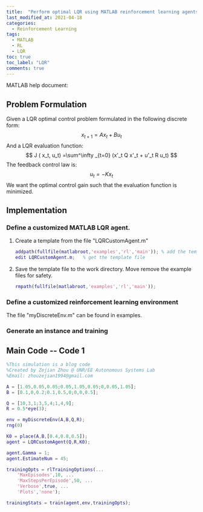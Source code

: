 ```yaml
---
title:  "Perform optimal LQR using MATLAB reinforcement learning agents"
last_modified_at: 2021-04-18
categories: 
  - Reinforcement Learning
tags:
  - MATLAB
  - RL
  - LQR
toc: true
toc_label: "LQR"
comments: true
---
```


MATLAB help document: 

[link]: (https://ww2.mathworks.cn/help/reinforcement-learning/ug/custom-agents.html)


## Problem Formulation 

Given a LQR optimal control problem formulated in the following discrete form:
$$
x_{t+1}=Ax_t+Bu_t
$$
And a LQR evaluation function:
$$
J ( x_t, u_t) =\sum^\infty _{t=0} (x'_t Q x'_t + u'_t R u_t)
$$
The feedback control law is:
$$
u_t = -K x_t
$$
We want the optimal control gain such that the evaluation function is minimized. 

## Implementation 

### Define a customized MATLAB LQR agent. 

1. Create a template from the file "LQRCustomAgent.m"

   ```matlab
   addpath(fullfile(matlabroot,'examples','rl','main')); % add the template path
   edit LQRCustomAgent.m;	% get the template file
   ```
   
2. Save the template file to the work directory. Move remove the example files for safety.

   ```matlab
   rmpath(fullfile(matlabroot,'examples','rl','main')); 
   ```

### Define a customized reinforcement learning environment 

The file "myDiscreteEnv.m" can be found in examples.

### Generate an instance and training 

## Main Code -- Code 1

```matlab
%This simulation is a blog code
%Created by Zejian Zhou @ UNR/EE Autonomous Systems Lab
%Email: zhouzejian1994@gmail.com

A = [1.05,0.05,0.05;0.05,1.05,0.05;0,0.05,1.05];
B = [0.1,0,0.2;0.1,0.5,0;0,0,0.5]; 

Q = [10,3,1;3,5,4;1,4,9]; 
R = 0.5*eye(3);

env = myDiscreteEnv(A,B,Q,R);
rng(0)

K0 = place(A,B,[0.4,0.8,0.5]);
agent = LQRCustomAgent(Q,R,K0);

agent.Gamma = 1;
agent.EstimateNum = 45;

trainingOpts = rlTrainingOptions(...
    'MaxEpisodes',10, ...
    'MaxStepsPerEpisode',50, ...
    'Verbose',true, ...
    'Plots','none');

trainingStats = train(agent,env,trainingOpts);
```

